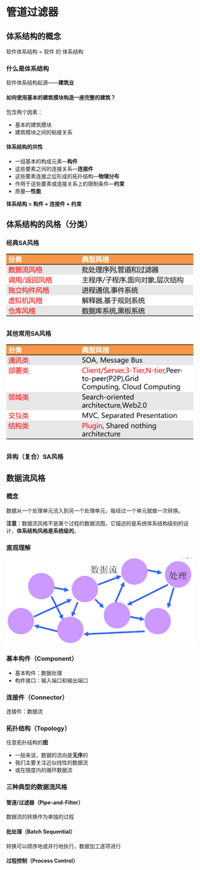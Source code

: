 # 管道过滤器

## 体系结构的概念

软件体系结构 = 软件 的 体系结构

### 什么是体系结构

软件体系结构起源——**建筑业**

#### 如何使用基本的建筑模块构造一座完整的建筑？

包含两个因素：

- 基本的建筑模块
- 建筑模块之间的粘接关系

#### 体系结构的共性

- 一组基本的构成元素—**构件**
- 这些要素之间的连接关系—**连接件**
- 这些要素连接之后形成的拓扑结构—**物理分布**
- 作用于这些要素或连接关系上的限制条件—**约束**
- 质量—**性能**

**体系结构 = 构件 + 连接件 + 约束**

## 体系结构的风格（分类）

### 经典SA风格

![classicstyle](../images/filter/classicstyle.png)

### 其他常用SA风格

![otherstyle](../images/filter/otherstyle.png)

### 异构（复合）SA风格

## 数据流风格

### 概念

数据从一个处理单元流入到另一个处理单元，每经过一个单元就做一次转换。

**注意**：数据流风格不是某个过程的数据流图，它描述的是系统体系结构级别的设计，**体系结构风格是系统级的**。

### 直观理解

![处理：数据到达即被激活，无数据时不工作。](../images/filter/dataflow.png)

### 基本构件（Component）

- 基本构件：数据处理
- 构件接口：输入端口和输出端口

### 连接件（Connector）

连接件：数据流

### 拓扑结构（Topology）

任意拓扑结构的**图**

- 一般来说，数据的流向是**无序**的
- 我们主要关注近似线性的数据流
- 或在限度内的循环数据流

### 三种典型的数据流风格

#### 管道/过滤器（Pipe-and-Filter）

数据流的转换作为单独的过程

#### 批处理（Batch Sequential）

转换可以顺序地或并行地执行，数据加工逐项进行

#### 过程控制（Process Control）
